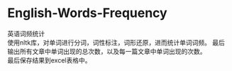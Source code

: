 # English-Words-Frequency
英语词频统计  
使用nltk库，对单词进行分词，词性标注，词形还原，进而统计单词词频。
最后输出所有文章中单词出现的总次数，以及每一篇文章中单词出现的次数。  
最后保存结果到excel表格中。
